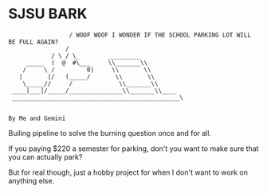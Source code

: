 # SJSU BARK

```
                 / WOOF WOOF I WONDER IF THE SCHOOL PARKING LOT WILL BE FULL AGAIN?
                / 
            / \ / \_        _________
     _____  (  @  #\___     \\_______\\
    /     \ /         0|     \\       \\
   |       |/   (_____/       \\       \\
    \_____//     /             \\_______\\
 ____|___|/_____/_______________\\_______\\____
 _______________________________________________\


By Me and Gemini   
```

Builing pipeline to solve the burning question once and for all. 

If you paying $220 a semester for parking, don't you want to make sure that you can actually park?

But for real though, just a hobby project for when I don't want to work on anything else.